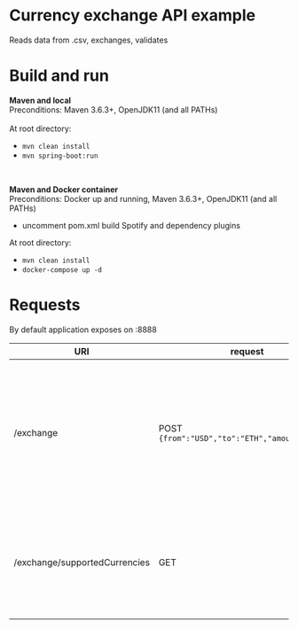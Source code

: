 # Currency exchange API example
Reads data from .csv, exchanges, validates

# Build and run

**Maven and local**<br>
Preconditions: Maven 3.6.3+, OpenJDK11 (and all PATHs)<br><br>
At root directory:<br>
- `mvn clean install`<br>
- `mvn spring-boot:run`<br>
<br>

**Maven and Docker container**<br>
Preconditions: Docker up and running, Maven 3.6.3+, OpenJDK11 (and all PATHs)<br>
- uncomment pom.xml build Spotify and dependency plugins<br>

At root directory:<br>
- `mvn clean install`<br>
- `docker-compose up -d`<br>

# Requests
By default application exposes on :8888

URI|request|response|description
---|---|---|---
/exchange|POST `{from":"USD","to":"ETH","amount":10.50}`|200, `{"exchange_amount" : 0.007796718290392317, "exchange_rate" : 846.510000000000000000, "from_currency" : { "name" : "USD", "rate" : 0.809552722 }, "to_currency" : { "name" : "ETH", "rate" : 685.29447470022 }, "request" : { "from" : "USD", "to" : "ETH", "amount" : 6.6}, "timestamp" : "2020-09-13T16:40:34.856+00:00" }`| Exchange currency
/exchange/supportedCurrencies|GET|200, `[{ "name" : "EUR", "rate" : 1 }, { "name" : "USD", "rate" : 0.809552722 }, { "name" : "GBP", "rate" : 1.126695 }, { "name" : "BTC", "rate" : 6977.0896569209 }, { "name" : "ETH", "rate" : 685.29447470022 }, { "name" : "FKE", "rate" : 0.025 }]`| Get all supported currencies